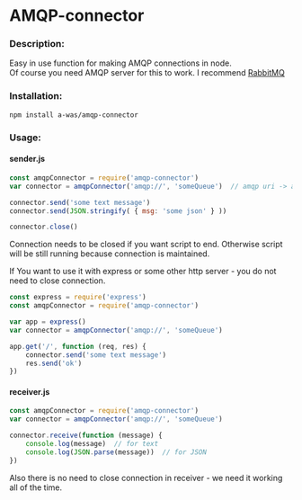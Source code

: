 # AMQP-connector

### Description:
Easy in use function for making AMQP connections in node.  
Of course you need AMQP server for this to work. I recommend [RabbitMQ](https://www.rabbitmq.com/)

### Installation:
`npm install a-was/amqp-connector`

### Usage:

#### sender.js
```js
const amqpConnector = require('amqp-connector')
var connector = amqpConnector('amqp://', 'someQueue')  // amqp uri -> amqp://username:password@host/vhost

connector.send('some text message')
connector.send(JSON.stringify( { msg: 'some json' } ))

connector.close()
```
Connection needs to be closed if you want script to end. Otherwise script will be still running because connection is maintained.  

If You want to use it with express or some other http server - you do not need to close connection.
```js
const express = require('express')
const amqpConnector = require('amqp-connector')

var app = express()
var connector = amqpConnector('amqp://', 'someQueue')

app.get('/', function (req, res) {
    connector.send('some text message')
    res.send('ok')
})

```

#### receiver.js
```js
const amqpConnector = require('amqp-connector')
var connector = amqpConnector('amqp://', 'someQueue')

connector.receive(function (message) {
    console.log(message)  // for text
    console.log(JSON.parse(message))  // for JSON
})
```

Also there is no need to close connection in receiver - we need it working all of the time.
